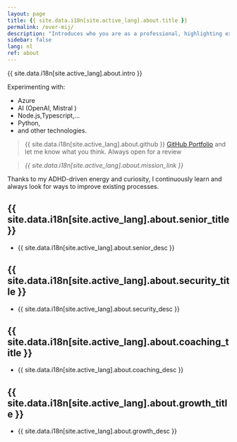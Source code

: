 ```yaml
---
layout: page
title: {{ site.data.i18n[site.active_lang].about.title }}
permalink: /over-mij/
description: "Introduces who you are as a professional, highlighting expertise, passion, and personal mission to build trust and connection."
sidebar: false
lang: nl
ref: about
---
```


{{ site.data.i18n[site.active_lang].about.intro }}

Experimenting with:
- Azure
- AI (OpenAI, Mistral )
- Node.js,Typescript,... 
- Python, 
- and other technologies.

> {{ site.data.i18n[site.active_lang].about.github }} [GitHub Portfolio](https://github.com/) and let me know what you think. Always open for a review

> *{{ site.data.i18n[site.active_lang].about.mission_link }}*

Thanks to my ADHD-driven energy and curiosity, I continuously learn and always look for ways to improve existing processes.

## {{ site.data.i18n[site.active_lang].about.senior_title }}

- {{ site.data.i18n[site.active_lang].about.senior_desc }}

## {{ site.data.i18n[site.active_lang].about.security_title }}

- {{ site.data.i18n[site.active_lang].about.security_desc }}

## {{ site.data.i18n[site.active_lang].about.coaching_title }}

- {{ site.data.i18n[site.active_lang].about.coaching_desc }}
  
## {{ site.data.i18n[site.active_lang].about.growth_title }}

- {{ site.data.i18n[site.active_lang].about.growth_desc }}


